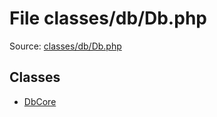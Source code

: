 File classes/db/Db.php
=========

Source: [classes/db/Db.php](https://github.com/PrestaShop/PrestaShop/blob/1.5.0.9/classes/db/Db.php)


Classes
-------

* [DbCore](class.DbCore.md)

